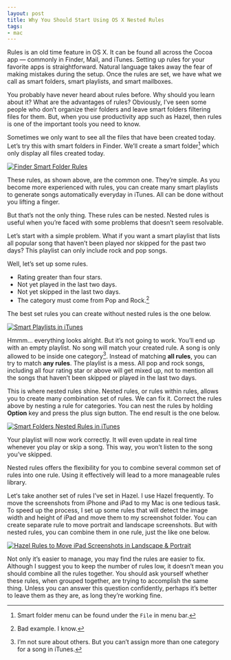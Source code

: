 ```yaml
---
layout: post
title: Why You Should Start Using OS X Nested Rules
tags:
- mac
---
```

Rules is an old time feature in OS X. It can be found all across the Cocoa app — commonly in Finder, Mail, and iTunes. Setting up rules for your favorite apps is straightforward. Natural language takes away the fear of making mistakes during the setup. Once the rules are set, we have what we call as smart folders, smart playlists, and smart mailboxes.

You probably have never heard about rules before. Why should you learn about it? What are the advantages of rules? Obviously, I’ve seen some people who don’t organize their folders and leave smart folders filtering files for them. But, when you use productivity app such as Hazel, then rules is one of the important tools you need to know.

Sometimes we only want to see all the files that have been created today. Let’s try this with smart folders in Finder. We’ll create a smart folder[^1] which only display all files created today.

[ ![Finder Smart Folder Rules][img1] ](http://images.sayzlim.net/2013/06/smartplaylist_finder.jpg "Finder Smart Folder Rules")

[img1]: http://images.sayzlim.net/2013/06/smartplaylist_finder.jpg "Finder Smart Folder Rules"

These rules, as shown above, are the common one. They’re simple. As you become more experienced with rules, you can create many smart playlists to generate songs automatically everyday in iTunes. All can be done without you lifting a finger.

But that’s not the only thing. These rules can be nested. Nested rules is useful when you’re faced with some problems that doesn’t seem resolvable.

Let’s start with a simple problem. What if you want a smart playlist that lists all popular song that haven’t been played nor skipped for the past two days? This playlist can only include rock and pop songs.

Well, let’s set up some rules.

*   Rating greater than four stars.
*   Not yet played in the last two days.
*   Not yet skipped in the last two days.
*   The category must come from Pop and Rock.[^2]

The best set rules you can create without nested rules is the one below.

[ ![Smart Playlists in iTunes][img2] ](http://images.sayzlim.net/2013/06/smartplaylist_notnested.jpg "Smart Playlists in iTunes")

[img2]: http://images.sayzlim.net/2013/06/smartplaylist_notnested.jpg "Smart Playlists in iTunes"

Hmmm… everything looks alright. But it’s not going to work. You’ll end up with an empty playlist. No song will match your created rule. A song is only allowed to be inside one category[^3]. Instead of matching **all rules**, you can try to match **any rules**. The playlist is a mess. All pop and rock songs, including all four rating star or above will get mixed up, not to mention all the songs that haven’t been skipped or played in the last two days.

This is where nested rules shine. Nested rules, or rules within rules, allows you to create many combination set of rules. We can fix it. Correct the rules above by nesting a rule for categories. You can nest the rules by holding **Option** key and press the plus sign button. The end result is the one below.

[ ![Smart Folders Nested Rules in iTunes][img3] ](http://images.sayzlim.net/2013/06/smartplaylist_nested.jpg "Smart Folders Nested Rules in iTunes")

[img3]: http://images.sayzlim.net/2013/06/smartplaylist_nested.jpg "Smart Folders Nested Rules in iTunes"

Your playlist will now work correctly. It will even update in real time whenever you play or skip a song. This way, you won’t listen to the song you’ve skipped.

Nested rules offers the flexibility for you to combine several common set of rules into one rule. Using it effectively will lead to a more manageable rules library.

Let‘s take another set of rules I’ve set in Hazel. I use Hazel frequently. To move the screenshots from iPhone and iPad to my Mac is one tedious task. To speed up the process, I set up some rules that will detect the image width and height of iPad and move them to my screenshot folder. You can create separate rule to move portrait and landscape screenshots. But with nested rules, you can combine them in one rule, just the like one below.

[ ![Hazel Rules to Move iPad Screenshots in Landscape & Portrait][img4] ](http://images.sayzlim.net/2013/06/smartplaylist_hazel.jpg "Hazel Rules to Move iPad Screenshots in Landscape & Portrait")

[img4]: http://images.sayzlim.net/2013/06/smartplaylist_hazel.jpg "Hazel Rules to Move iPad Screenshots in Landscape & Portrait"

Not only it’s easier to manage, you may find the rules are easier to fix. Although I suggest you to keep the number of rules low, it doesn’t mean you should combine all the rules together. You should ask yourself whether these rules, when grouped together, are trying to accomplish the same thing. Unless you can answer this question confidently, perhaps it’s better to leave them as they are, as long they’re working fine.

[^1]: Smart folder menu can be found under the `File` in menu bar.

[^2]: Bad example. I know.

[^3]: I’m not sure about others. But you can’t assign more than one category for a song in iTunes.
